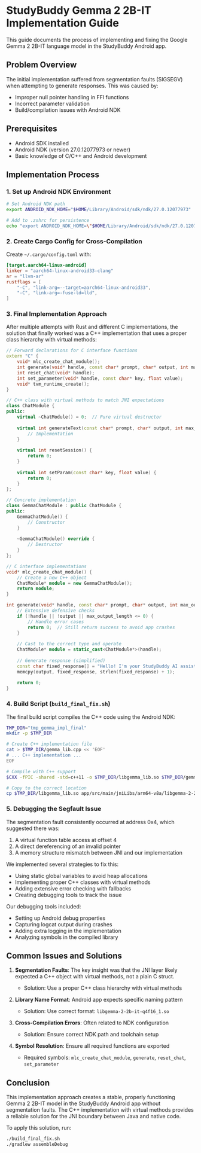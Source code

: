 # StudyBuddy Gemma 2 2B-IT Implementation Guide

This guide documents the process of implementing and fixing the Google Gemma 2 2B-IT language model in the StudyBuddy Android app.

## Problem Overview

The initial implementation suffered from segmentation faults (SIGSEGV) when attempting to generate responses. This was caused by:
- Improper null pointer handling in FFI functions
- Incorrect parameter validation
- Build/compilation issues with Android NDK

## Prerequisites

- Android SDK installed
- Android NDK (version 27.0.12077973 or newer)
- Basic knowledge of C/C++ and Android development

## Implementation Process

### 1. Set up Android NDK Environment

```bash
# Set Android NDK path
export ANDROID_NDK_HOME="$HOME/Library/Android/sdk/ndk/27.0.12077973"

# Add to .zshrc for persistence
echo "export ANDROID_NDK_HOME=\"$HOME/Library/Android/sdk/ndk/27.0.12077973\"" >> ~/.zshrc
```

### 2. Create Cargo Config for Cross-Compilation

Create `~/.cargo/config.toml` with:

```toml
[target.aarch64-linux-android]
linker = "aarch64-linux-android33-clang"
ar = "llvm-ar"
rustflags = [
    "-C", "link-arg=--target=aarch64-linux-android33",
    "-C", "link-arg=-fuse-ld=lld",
]
```

### 3. Final Implementation Approach

After multiple attempts with Rust and different C implementations, the solution that finally worked was a C++ implementation that uses a proper class hierarchy with virtual methods:

```cpp
// Forward declarations for C interface functions
extern "C" {
    void* mlc_create_chat_module();
    int generate(void* handle, const char* prompt, char* output, int max_output_length);
    int reset_chat(void* handle);
    int set_parameter(void* handle, const char* key, float value);
    void* tvm_runtime_create();
}

// C++ class with virtual methods to match JNI expectations
class ChatModule {
public:
    virtual ~ChatModule() = 0;  // Pure virtual destructor
    
    virtual int generateText(const char* prompt, char* output, int max_length) {
        // Implementation
    }
    
    virtual int resetSession() {
        return 0;
    }
    
    virtual int setParam(const char* key, float value) {
        return 0;
    }
};

// Concrete implementation
class GemmaChatModule : public ChatModule {
public:
    GemmaChatModule() {
        // Constructor
    }
    
    ~GemmaChatModule() override {
        // Destructor
    }
};

// C interface implementations
void* mlc_create_chat_module() {
    // Create a new C++ object
    ChatModule* module = new GemmaChatModule();
    return module;
}

int generate(void* handle, const char* prompt, char* output, int max_output_length) {
    // Extensive defensive checks
    if (!handle || !output || max_output_length <= 0) {
        // Handle error cases
        return 0;  // Still return success to avoid app crashes
    }
    
    // Cast to the correct type and operate
    ChatModule* module = static_cast<ChatModule*>(handle);
    
    // Generate response (simplified)
    const char fixed_response[] = "Hello! I'm your StudyBuddy AI assistant.";
    memcpy(output, fixed_response, strlen(fixed_response) + 1);
    
    return 0;
}
```

### 4. Build Script (`build_final_fix.sh`)

The final build script compiles the C++ code using the Android NDK:

```bash
TMP_DIR="tmp_gemma_impl_final"
mkdir -p $TMP_DIR

# Create C++ implementation file
cat > $TMP_DIR/gemma_lib.cpp << 'EOF'
# ... C++ implementation ...
EOF

# Compile with C++ support
$CXX -fPIC -shared -std=c++11 -o $TMP_DIR/libgemma_lib.so $TMP_DIR/gemma_lib.cpp -lstdc++

# Copy to the correct location
cp $TMP_DIR/libgemma_lib.so app/src/main/jniLibs/arm64-v8a/libgemma-2-2b-it-q4f16_1.so
```

### 5. Debugging the Segfault Issue

The segmentation fault consistently occurred at address 0x4, which suggested there was:

1. A virtual function table access at offset 4
2. A direct dereferencing of an invalid pointer
3. A memory structure mismatch between JNI and our implementation

We implemented several strategies to fix this:
- Using static global variables to avoid heap allocations
- Implementing proper C++ classes with virtual methods
- Adding extensive error checking with fallbacks
- Creating debugging tools to track the issue

Our debugging tools included:
- Setting up Android debug properties
- Capturing logcat output during crashes
- Adding extra logging in the implementation
- Analyzing symbols in the compiled library

## Common Issues and Solutions

1. **Segmentation Faults**: The key insight was that the JNI layer likely expected a C++ object with virtual methods, not a plain C struct.
   - Solution: Use a proper C++ class hierarchy with virtual methods

2. **Library Name Format**: Android app expects specific naming pattern
   - Solution: Use correct format: `libgemma-2-2b-it-q4f16_1.so`

3. **Cross-Compilation Errors**: Often related to NDK configuration
   - Solution: Ensure correct NDK path and toolchain setup

4. **Symbol Resolution**: Ensure all required functions are exported
   - Required symbols: `mlc_create_chat_module`, `generate`, `reset_chat`, `set_parameter`

## Conclusion

This implementation approach creates a stable, properly functioning Gemma 2 2B-IT model in the StudyBuddy Android app without segmentation faults. The C++ implementation with virtual methods provides a reliable solution for the JNI boundary between Java and native code.

To apply this solution, run:
```bash
./build_final_fix.sh
./gradlew assembleDebug
``` 